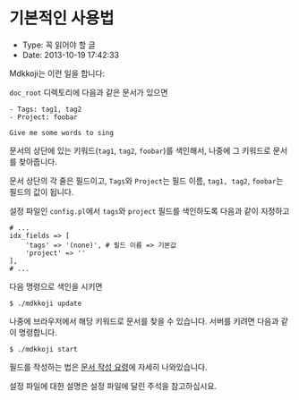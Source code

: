 # 기본적인 사용법
- Type: 꼭 읽어야 할 글
- Date: 2013-10-19 17:42:33

Mdkkoji는 이런 일을 합니다:

`doc_root` 디렉토리에 다음과 같은 문서가 있으면

	- Tags: tag1, tag2
	- Project: foobar

	Give me some words to sing

문서의 상단에 있는 키워드(`tag1`, `tag2`, `foobar`)를 색인해서, 나중에 그 키워드로 문서를 찾아줍니다.

문서 상단의 각 줄은 필드이고, `Tags`와 `Project`는 필드 이름, `tag1, tag2`, `foobar`는 필드의 값이 됩니다.

설정 파일인 `config.pl`에서 `tags`와 `project` 필드를 색인하도록 다음과 같이 지정하고

	# ... 
	idx_fields => [
		'tags' => '(none)', # 필드 이름 => 기본값
		'project' => ''
	], 
	# ...

다음 명령으로 색인을 시키면 

	$ ./mdkkoji update

나중에 브라우저에서 해당 키워드로 문서를 찾을 수 있습니다. 서버를 키려면 다음과 같이 명령합니다.

	$ ./mdkkoji start

필드를 작성하는 법은 [문서 작성 요령](문서_작성_요령.md)에 자세히 나와있습니다.

설정 파일에 대한 설명은 설정 파일에 달린 주석을 참고하십시요.
